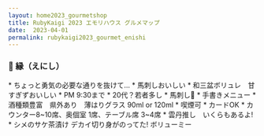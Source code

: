 ```yaml
---
layout: home2023_gourmetshop
title: RubyKaigi 2023 エモリハウス グルメマップ
date:  2023-04-01
permalink: rubykaigi2023_gourmet_enishi
---
```

<h3 id="enishi">🍶 縁（えにし）</h3>
* ちょっと勇気の必要な通りを抜けて...
* 馬刺しおいしい
* 和三盆ボリュレ　甘すぎずおいしい
* PM 9:30まで
* 20代？若者多し
* 馬刺し🐎
* 手書きメニュー
* 酒種類豊富　県外あり　薄はりグラス 90ml or 120ml
* 喫煙可
* カードOK
* カウンター8~10席、奥個室 1席、テーブル席 3~4席
* 雲丹推し　いくらもあるよ!
* シメのサケ茶漬け デカイ切り身がのってた! ボリューミー

